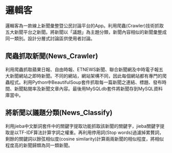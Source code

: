 邏輯客
==
邏輯客為一款線上新聞彙整暨公民討論平台的App。利用爬蟲(Crawler)技術抓取五大新聞平台之新聞。將新聞以「議題」為主題分類，新聞內容相似的新聞彙整成同一類別。設計分層式討論區供使用者討論。

爬蟲抓取新聞(News_Crawler)
---
利用爬蟲抓取蘋果日報、自由時報、ETNEWS新聞、聯合新聞網及中時電子報五大新聞網站之即時新聞。不同的網站，網站架構不同，因此每個網站都有專門的爬蟲程式。利用Python中BeautifulSoup套件抓取每一篇新聞之連結、標題、發布時間、新聞點閱率及新聞文章內容。最後用MySQLdb套件將新聞存到MySQL資料庫當中。

將新聞以議題分類(News_Classify)
---
利用jieba中文斷詞套件中的關鍵字提取功能抓取該新聞的關鍵字，jieba關鍵字提取是以TF-IDF算法計算字詞之權重。再利用停用詞(Stop words)過濾掉累贅詞，剩餘的關鍵詞以餘弦相似度(cosine similarity)計算兩兩新聞的相似程度，將相似程度高的新聞歸類為同一類新聞。
